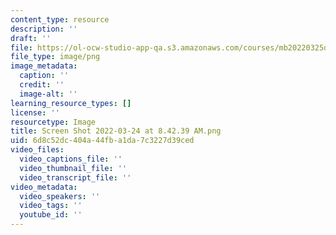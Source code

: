 ```yaml
---
content_type: resource
description: ''
draft: ''
file: https://ol-ocw-studio-app-qa.s3.amazonaws.com/courses/mb20220325d/screen-shot-2022-03-24-at-84239-am.png
file_type: image/png
image_metadata:
  caption: ''
  credit: ''
  image-alt: ''
learning_resource_types: []
license: ''
resourcetype: Image
title: Screen Shot 2022-03-24 at 8.42.39 AM.png
uid: 6d8c52dc-404a-44fb-a1da-7c3227d39ced
video_files:
  video_captions_file: ''
  video_thumbnail_file: ''
  video_transcript_file: ''
video_metadata:
  video_speakers: ''
  video_tags: ''
  youtube_id: ''
---
```

